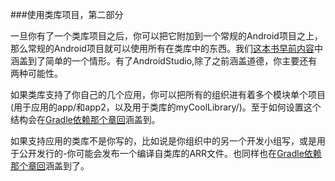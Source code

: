 ###使用类库项目，第二部分

一旦你有了一个类库项目之后，你可以把它附加到一个常规的Android项目之上，那么常规的Android项目就可以使用所有在类库中的东西。我们[这本书早前内容]()中涵盖到了简单的一个情形。有了AndroidStudio,除了之前涵盖道德，你主要还有两种可能性。

如果类库支持了你自己的几个应用，你可以把所有的组织进有着多个模块单个项目(用于应用的app/和app2，以及用于类库的myCoolLibrary/)。至于如何设置这个结构会在[Gradle依赖那个章回]()涵盖到。

如果支持应用的类库不是你写的，比如说是你组织中的另一个开发小组写，或是用于公开发行的-你可能会发布一个编译自类库的ARR文件。也同样也在[Gradle依赖那个章回]()涵盖到了。



